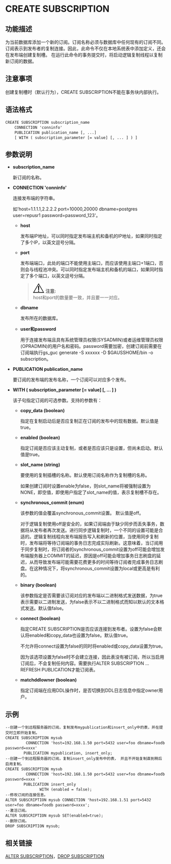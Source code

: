 # CREATE SUBSCRIPTION

## 功能描述<a name="section1941212243553"></a>

为当前数据库添加一个新的订阅。订阅名称必须与数据库中任何现有的订阅不同。 订阅表示到发布者的复制连接。因此，此命令不仅在本地系统表中添加定义，还会在发布端创建复制槽。 在运行此命令的事务提交时，将启动逻辑复制线程以复制新订阅的数据。

## 注意事项<a name="section099312125612"></a>

创建复制槽时（默认行为），CREATE SUBSCRIPTION不能在事务块内部执行。

## 语法格式<a name="section12778143645515"></a>

```
CREATE SUBSCRIPTION subscription_name
    CONNECTION 'conninfo'
    PUBLICATION publication_name [, ...]
    [ WITH ( subscription_parameter [= value] [, ... ] ) ]
```

## 参数说明<a name="section9224164695517"></a>

-   **subscription\_name**

    新订阅的名称。

-   **CONNECTION 'conninfo'**

    连接发布端的字符串。

    如'host=1.1.1.1,2.2.2.2 port=10000,20000 dbname=postgres user=repusr1 password=password\_123'。

    -   **host**

        发布端IP地址，可以同时指定发布端主机和备机的IP地址，如果同时指定了多个IP，以英文逗号分隔。

    -   **port**

        发布端端口，此处的端口不能使用主端口，而应该使用主端口+1端口，否则会与线程池冲突。可以同时指定发布端主机和备机的端口，如果同时指定了多个端口，以英文逗号分隔。

        >![](public_sys-resources/icon-notice.png) **注意:**   
        >host和port的数量要一致，并且要一一对应。

    -   **dbname**

        发布所在的数据库。

    -   **user和password**

        用于连接发布端且具有系统管理员权限(SYSADMIN)或者运维管理员权限(OPRADMIN)的用户名和密码。password需要加密，创建订阅前需要在订阅端执行gs\_guc generate -S xxxxxx -D $GAUSSHOME/bin -o subscription。


-   **PUBLICATION publication\_name**

    要订阅的发布端的发布名称，一个订阅可以对应多个发布。

-   **WITH \( subscription\_parameter \[= value\] \[, ... \] \)**

    该子句指定订阅的可选参数。支持的参数有：

    -   **copy_data \(boolean\)**

        指定在复制启动后是否应复制正在订阅的发布中的现有数据。默认值是true。

    -   **enabled \(boolean\)**

        指定订阅是否应该主动复制，或者是否应该只是设置，但尚未启动。默认值是true。

    -   **slot\_name \(string\)**

        要使用的复制插槽的名称。默认使用订阅名称作为复制槽的名称。

        如果创建订阅时设置enable为false，则slot\_name将被强制设置为NONE，即空值，即使用户指定了slot\_name的值，表示复制槽不存在。

    -   **synchronous\_commit \(enum\)**

        该参数的值会覆盖synchronous\_commit设置。 默认值是off。

        对于逻辑复制使用off是安全的，如果订阅端由于缺少同步而丢失事务，数据将从发布者再次发送。进行同步逻辑复制时，一个不同的设置可能是合适的。逻辑复制线程向发布端报告写入和刷新的位置，当使用同步复制时，发布端将等待订阅端的事务日志完成实际刷新。这意味着，当订阅用于同步复制时，将订阅者的synchronous\_commit设置为off可能会增加发布端服务器上COMMIT的延迟，原因是off可能会增加事务日志刷盘的延迟，从而导致发布端可能需要花费更多的时间等待订阅者完成事务日志刷盘。在这种情况下，将synchronous\_commit设置为local或更高是有利的。

    -   **binary (boolean)**

        该参数指定是否需要该订阅对应的发布端以二进制格式发送数据，为true表示需要以二进制发送，为false表示不以二进制格式而知以默认的文本格式发送。默认值false。

    -   **connect (boolean)**

        指定CREATE SUBSCRIPTION是否应该连接到发布者。设置为false会默认将enabled和copy\_data也设置为false。默认值true。

        不允许将connect设置为false的同时将enabled或copy\_data设置为true。

        因为该选项设置为false时不会建立连接，因此表没有被订阅，所以当启用订阅后，不会复制任何内容。需要执行ALTER SUBSCRIPTION ... REFRESH PUBLICATION才能订阅表。

    -   **matchddlowner (boolean)**

        指定订阅端在应用DDL操作时，是否切换到DDL日志信息中指定owner用户。

## 示例<a name="section1399192015610"></a>

```
--创建一个到远程服务器的订阅，复制发布mypublication和insert_only中的表，并在提交时立即开始复制。
CREATE SUBSCRIPTION mysub
         CONNECTION 'host=192.168.1.50 port=5432 user=foo dbname=foodb password=xxxx'
        PUBLICATION mypublication, insert_only;
--创建一个到远程服务器的订阅，复制insert_only发布中的表， 并且不开始复制直到稍后启用复制。
CREATE SUBSCRIPTION mysub
         CONNECTION 'host=192.168.1.50 port=5432 user=foo dbname=foodb password=xxxx '
        PUBLICATION insert_only
               WITH (enabled = false);
--修改订阅的连接信息。
ALTER SUBSCRIPTION mysub CONNECTION 'host=192.168.1.51 port=5432 user=foo dbname=foodb password=xxxx';
--激活订阅。
ALTER SUBSCRIPTION mysub SET(enabled=true);
--删除订阅。
DROP SUBSCRIPTION mysub;
```

## 相关链接<a name="section1537472265911"></a>

[ALTER SUBSCRIPTION](ALTER-SUBSCRIPTION.md)，[DROP SUBSCRIPTION](DROP-SUBSCRIPTION.md)


